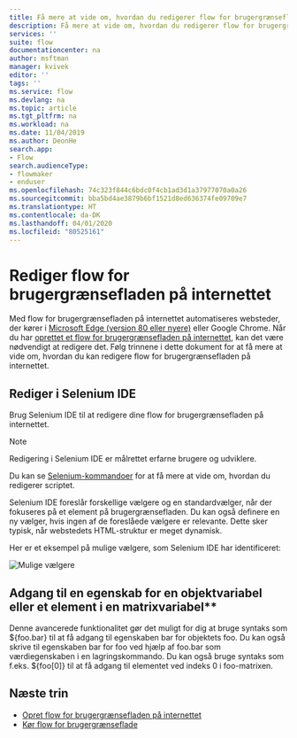 ```yaml
---
title: Få mere at vide om, hvordan du redigerer flow for brugergrænsefladen på internettet | Microsoft Docs
description: Få mere at vide om, hvordan du redigerer flow for brugergrænsefladen på internettet.
services: ''
suite: flow
documentationcenter: na
author: msftman
manager: kvivek
editor: ''
tags: ''
ms.service: flow
ms.devlang: na
ms.topic: article
ms.tgt_pltfrm: na
ms.workload: na
ms.date: 11/04/2019
ms.author: DeonHe
search.app:
- Flow
search.audienceType:
- flowmaker
- enduser
ms.openlocfilehash: 74c323f844c6bdc0f4cb1ad3d1a37977070a0a26
ms.sourcegitcommit: bba5bd4ae3879b6bf1521d8ed636374fe09709e7
ms.translationtype: HT
ms.contentlocale: da-DK
ms.lasthandoff: 04/01/2020
ms.locfileid: "80525161"
---
```

# <a name="edit-web-ui-flows"></a>Rediger flow for brugergrænsefladen på internettet

Med flow for brugergrænsefladen på internettet automatiseres websteder, der kører i [Microsoft Edge (version 80 eller nyere)](https://www.microsoft.com/edge/) eller Google Chrome. Når du har [oprettet et flow for brugergrænsefladen på internettet](create-web.md), kan det være nødvendigt at redigere det. Følg trinnene i dette dokument for at få mere at vide om, hvordan du kan redigere flow for brugergrænsefladen på internettet.

## <a name="edit-in-selenium-ide"></a>Rediger i Selenium IDE

Brug Selenium IDE til at redigere dine flow for brugergrænsefladen på internettet.

>[!NOTE]
>Redigering i Selenium IDE er målrettet erfarne brugere og udviklere.

Du kan se [Selenium-kommandoer](https://www.seleniumhq.org/selenium-ide/docs/en/api/commands/) for at få mere at vide om, hvordan du redigerer scriptet.

Selenium IDE foreslår forskellige vælgere og en standardvælger, når der fokuseres på et element på brugergrænsefladen. Du kan også definere en ny vælger, hvis ingen af de foreslåede vælgere er relevante. Dette sker typisk, når webstedets HTML-struktur er meget dynamisk.

Her er et eksempel på mulige vælgere, som Selenium IDE har identificeret:

![Mulige vælgere](../media/edit-web/possible-selectors.png "Mulige vælgere")

## <a name="accessing-a-property-of-an-object-variable-or-item-of-an-array-variable"></a>Adgang til en egenskab for en objektvariabel eller et element i en matrixvariabel**

Denne avancerede funktionalitet gør det muligt for dig at bruge syntaks som \${foo.bar} til at få adgang til egenskaben bar for objektets foo. Du kan også skrive til egenskaben bar for foo ved hjælp af foo.bar som værdiegenskaben i en lagringskommando. Du kan også bruge syntaks som f.eks. \${foo[0]} til at få adgang til elementet ved indeks 0 i foo-matrixen.

## <a name="next-steps"></a>Næste trin

- [Opret flow for brugergrænsefladen på internettet](create-web.md)
- [Kør flow for brugergrænseflade](run-ui-flow.md)
